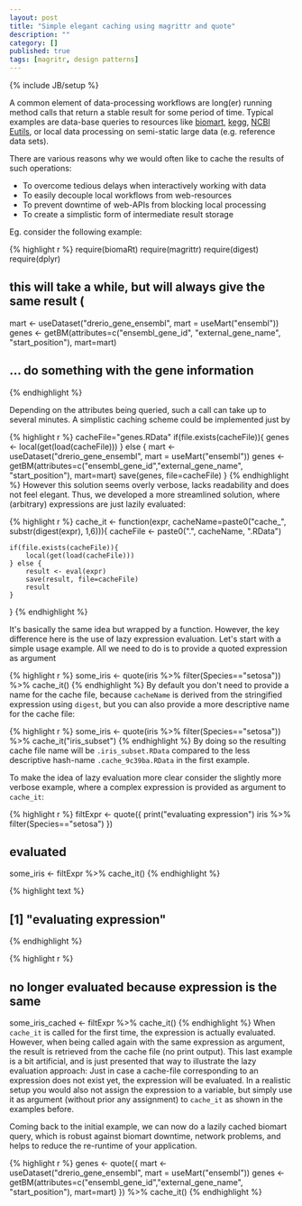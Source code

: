 ```yaml
---
layout: post
title: "Simple elegant caching using magrittr and quote"
description: ""
category: []
published: true
tags: [magritr, design patterns]
---
```

{% include JB/setup %}

A common element of data-processing workflows are long(er) running method calls that return a stable result for some period of time. Typical examples are data-base queries to resources like [biomart](http://www.ensembl.org/biomart/martview), [kegg](http://www.bioconductor.org/packages/release/bioc/html/KEGGREST.html), [NCBI Eutils](http://www.ncbi.nlm.nih.gov/books/NBK25501/), or local data processing on semi-static large data (e.g. reference data sets).

There are various reasons why we  would often like to cache the results of such operations:

* To overcome tedious delays when interactively working with data
* To easily decouple local workflows from web-resources
* To prevent downtime of web-APIs from blocking local processing
* To create a simplistic form of intermediate result storage

Eg. consider the following example:


{% highlight r %}
require(biomaRt)
require(magrittr)
require(digest)
require(dplyr)

## this will take a while, but will always give the same result (
mart <- useDataset("drerio_gene_ensembl", mart = useMart("ensembl"))
genes <- getBM(attributes=c("ensembl_gene_id", "external_gene_name", "start_position"), mart=mart)

## ... do something with the gene information
{% endhighlight %}

Depending on the attributes being queried, such a call can take up to several minutes.  A simplistic caching scheme could be implemented just by


{% highlight r %}
cacheFile="genes.RData"
if(file.exists(cacheFile)){
  genes <- local(get(load(cacheFile)))
} else {
  mart <- useDataset("drerio_gene_ensembl", mart = useMart("ensembl"))
  genes <- getBM(attributes=c("ensembl_gene_id","external_gene_name", "start_position"), mart=mart)
  save(genes, file=cacheFile)
}
{% endhighlight %}
However this solution seems overly verbose, lacks readability and does not feel elegant. Thus, we developed a more streamlined solution, where (arbitrary) expressions are just lazily evaluated:


{% highlight r %}
cache_it <- function(expr, cacheName=paste0("cache_", substr(digest(expr), 1,6))){
    cacheFile <- paste0(".", cacheName, ".RData")

    if(file.exists(cacheFile)){
        local(get(load(cacheFile)))
    } else {
        result <- eval(expr)
        save(result, file=cacheFile)
        result
    }
}
{% endhighlight %}

It's basically the same idea but wrapped by a function. However, the key difference here is the use of lazy expression evaluation. Let's start with a simple usage example. All we need to do is to provide a quoted expression as argument


{% highlight r %}
some_iris <- quote(iris %>% filter(Species=="setosa")) %>% cache_it()
{% endhighlight %}
By default you don't need to provide a name for the cache file, because `cacheName` is derived from the stringified expression using `digest`, but you can also provide a more descriptive name for the cache file:


{% highlight r %}
some_iris <- quote(iris %>% filter(Species=="setosa")) %>% cache_it("iris_subset")
{% endhighlight %}
By doing so the resulting cache file name will be `.iris_subset.RData` compared to the less descriptive  hash-name `.cache_9c39ba.RData` in the first example.


To make the idea of lazy evaluation more clear consider the slightly more verbose example, where a complex expression is provided as argument to `cache_it`:

{% highlight r %}
filtExpr <- quote({
  print("evaluating expression")
  iris %>% filter(Species=="setosa")
})

## evaluated
some_iris <- filtExpr %>% cache_it()
{% endhighlight %}



{% highlight text %}
## [1] "evaluating expression"
{% endhighlight %}



{% highlight r %}
## no longer evaluated because expression is the same
some_iris_cached <- filtExpr %>% cache_it()
{% endhighlight %}
When `cache_it` is called for the first time, the expression is actually evaluated. However, when being called again with the same expression as argument, the result is retrieved from the cache file (no print output).
This last example is a bit artificial, and is just presented that way to illustrate the lazy evaluation approach: Just in case a cache-file corresponding to an expression does not exist yet, the expression will be evaluated. In a realistic setup you would also not assign the expression to a variable,  but simply use it as argument (without prior any assignment) to `cache_it` as shown in the examples before.

Coming back to the initial example, we can now do a lazily cached biomart query, which is robust against biomart downtime, network problems, and helps to reduce the re-runtime of your application.

{% highlight r %}
genes <- quote({
    mart <- useDataset("drerio_gene_ensembl", mart = useMart("ensembl"))
    genes <- getBM(attributes=c("ensembl_gene_id","external_gene_name", "start_position"), mart=mart)
  }) %>% cache_it()
{% endhighlight %}




